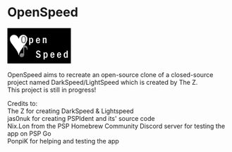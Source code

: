 # OpenSpeed
![ICON0](https://raw.githubusercontent.com/rreha/openspeed/main/ICON0.png)

OpenSpeed aims to recreate an open-source clone of a closed-source project named DarkSpeed/LightSpeed which is created by The Z. <br />
This project is still in progress! <br />

Credits to: <br />
The Z for creating DarkSpeed & Lightspeed <br />
jas0nuk for creating PSPIdent and its' source code <br />
Nix.Lon from the PSP Homebrew Community Discord server for testing the app on PSP Go <br />
PonpiK for helping and testing the app
